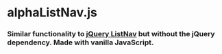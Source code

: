 # alphaListNav.js

### Similar functionality to [jQuery ListNav](https://github.com/esteinborn/jquery-listnav) but without the jQuery dependency. Made with vanilla JavaScript.
